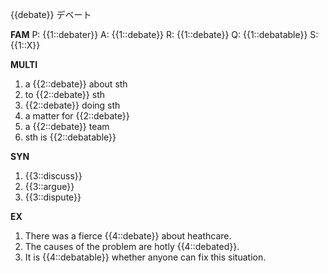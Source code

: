 {{debate}}
デベート 


**FAM**
P: {{1::debater}}
A: {{1::debate}}
R: {{1::debate}}
Q: {{1::debatable}}
S: {{1::X}}

**MULTI**
1. a {{2::debate}} about sth
2. to {{2::debate}} sth
3. {{2::debate}} doing sth
4. a matter for {{2::debate}}
5. a {{2::debate}} team
6. sth is {{2::debatable}}

**SYN**
1. {{3::discuss}}
2. {{3::argue}}
3. {{3::dispute}}

**EX**
1. There was a fierce {{4::debate}} about heathcare. 
2. The causes of the problem are hotly {{4::debated}}.
3. It is {{4::debatable}} whether anyone can fix this situation.